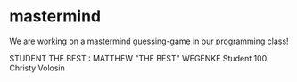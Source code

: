 # mastermind
We are working on a mastermind guessing-game in our programming class!

STUDENT THE BEST : MATTHEW "THE BEST" WEGENKE
Student 100: Christy Volosin
